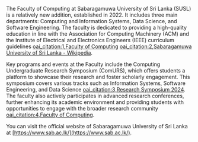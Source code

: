 The Faculty of Computing at Sabaragamuwa University of Sri Lanka (SUSL) is a relatively new addition, established in 2022. It includes three main departments: Computing and Information Systems, Data Science, and Software Engineering. The faculty is dedicated to providing a high-quality education in line with the Association for Computing Machinery (ACM) and the Institute of Electrical and Electronics Engineers (IEEE) curriculum guidelines [oai_citation:1,Faculty of Computing](https://www.sab.ac.lk/computing/) [oai_citation:2,Sabaragamuwa University of Sri Lanka - Wikipedia](https://en.wikipedia.org/wiki/Sabaragamuwa_University_of_Sri_Lanka).

Key programs and events at the Faculty include the Computing Undergraduate Research Symposium (ComURS), which offers students a platform to showcase their research and foster scholarly engagement. This symposium covers various tracks such as Information Systems, Software Engineering, and Data Science [oai_citation:3,Research Symposium 2024](https://www.comurs.sab.ac.lk/). The faculty also actively participates in advanced research conferences, further enhancing its academic environment and providing students with opportunities to engage with the broader research community [oai_citation:4,Faculty of Computing](https://www.sab.ac.lk/computing/).

You can visit the official website of Sabaragamuwa University of Sri Lanka at [https://www.sab.ac.lk/](https://www.sab.ac.lk/).
